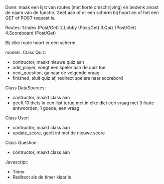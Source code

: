 Doen: maak een lijst van routes (met korte omschrijving) en bedenk alvast de naam van de functie. Geef aan of er een scherm bij hoort en of het een GET of POST request is.

Routes:
1.Index (Post/Get)
2.Lobby (Post/Get)
3.Quiz (Post/Get)
4.Scoreboard (Post/Get)

Bij elke route hoort er een scherm. 

models:
Class Quiz: 
* contructor, maakt nieuwe quiz aan
* add_player, voegt een speler aan de quiz toe
* next_question, ga naar de volgende vraag
* finished, sluit quiz af, redirect spelers naar scorebord

Class DataSources:
* contructor, maakt class aan
* geeft 10 dicts in een lijst terug met in elke dict een vraag met 3 foute antwoorden, 1 goede, een vraag

Class User: 
* contructor, maakt class aan
* update_score, geeft int met de nieuwe score

Class Question:
* contructor, maakt class aan

Javascript:
* Timer
* Redirect als de timer klaar is
